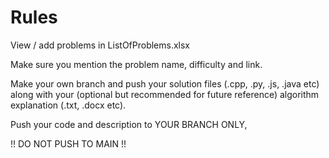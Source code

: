 # Rules

View / add problems in ListOfProblems.xlsx

Make sure you mention the problem name, difficulty and link. 

Make your own branch and push your solution files (.cpp, .py, .js, .java etc) along with your (optional but recommended for future reference) algorithm explanation (.txt, .docx etc).

Push your code and description to YOUR BRANCH ONLY, 

!! DO NOT PUSH TO MAIN !!
